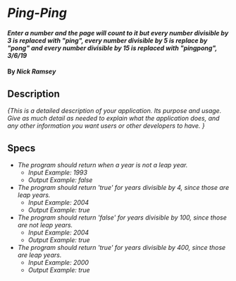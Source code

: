 # _Ping-Ping_

#### _Enter a number and the page will count to it but every number divisible by 3 is replaced with "ping", every number divisible by 5 is replace by "pong" and every number divisible by 15 is replaced with "pingpong", 3/6/19_

#### By _**Nick Ramsey**_

## Description

_{This is a detailed description of your application. Its purpose and usage.  Give as much detail as needed to explain what the application does, and any other information you want users or other developers to have. }_

## Specs

* _The program should return when a year is not a leap year._
    * _Input Example: 1993_
    * _Output Example: false_
* _The program should return 'true' for years divisible by 4, since those are leap years._
    * _Input Example: 2004_
    * _Output Example: true_
* _The program should return 'false' for years divisible by 100, since those are not leap years._
    * _Input Example: 2004_
    * _Output Example: true_
* _The program should return 'true' for years divisible by 400, since those are leap years._
    * _Input Example: 2000_
    * _Output Example: true_
